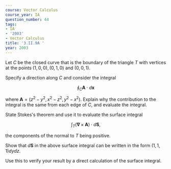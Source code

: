 ```yaml
---
course: Vector Calculus
course_year: IA
question_number: 44
tags:
- IA
- '2003'
- Vector Calculus
title: '3.II.9A '
year: 2003
---
```



Let $C$ be the closed curve that is the boundary of the triangle $T$ with vertices at the points $(1,0,0),(0,1,0)$ and $(0,0,1)$.

Specify a direction along $C$ and consider the integral

$$\oint_{C} \mathbf{A} \cdot d \mathbf{x}$$

where $\mathbf{A}=\left(z^{2}-y^{2}, x^{2}-z^{2}, y^{2}-x^{2}\right)$. Explain why the contribution to the integral is the same from each edge of $C$, and evaluate the integral.

State Stokes's theorem and use it to evaluate the surface integral

$$\int_{T}(\boldsymbol{\nabla} \times \mathbf{A}) \cdot d \mathbf{S},$$

the components of the normal to $T$ being positive.

Show that $d \mathbf{S}$ in the above surface integral can be written in the form $(1,1,1) d y d z$.

Use this to verify your result by a direct calculation of the surface integral.